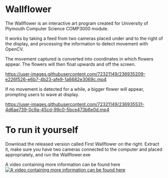 # Wallflower
The Wallflower is an interactive art program created for University of Plymouth Computer Science COMP3000 module.

It works by taking a feed from two cameras placed under and to the right of the display, and processing the information to detect movement with OpenCV.

The movement captured is converted into coordinates in which flowers appear. The flowers will then float upwards and off the screen.


https://user-images.githubusercontent.com/72321149/236935209-e226f526-e6b7-4b23-afe9-1a6682e3069c.mp4


If no movement is detected for a while, a bigger flower will appear, prompting users to wave at display.


https://user-images.githubusercontent.com/72321149/236935531-4d6ae739-0c9a-45cd-99c0-5bce473b6e0d.mp4


# To run it yourself
Download the released version called First Wallflower on the right. Extract it, make sure you have two cameras connected to the computer and placed appropriately, and run the Wallflower.exe


A video containing more information can be found here
[![A video containing more information can be found here](https://img.youtube.com/vi/NB6KwNcECvs/maxresdefault.jpg)](https://www.youtube.com/watch?v=NB6KwNcECvs)
